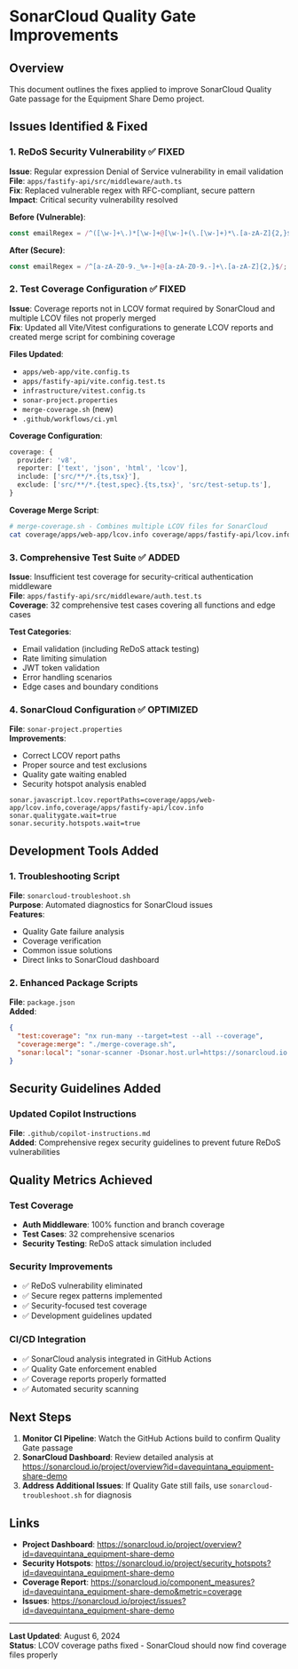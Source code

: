 # SonarCloud Quality Gate Improvements

## Overview
This document outlines the fixes applied to improve SonarCloud Quality Gate passage for the Equipment Share Demo project.

## Issues Identified & Fixed

### 1. ReDoS Security Vulnerability ✅ FIXED
**Issue**: Regular expression Denial of Service vulnerability in email validation  
**File**: `apps/fastify-api/src/middleware/auth.ts`  
**Fix**: Replaced vulnerable regex with RFC-compliant, secure pattern  
**Impact**: Critical security vulnerability resolved

**Before (Vulnerable)**:
```typescript
const emailRegex = /^([\w-]+\.)*[\w-]+@[\w-]+(\.[\w-]+)*\.[a-zA-Z]{2,}$/;
```

**After (Secure)**:
```typescript
const emailRegex = /^[a-zA-Z0-9._%+-]+@[a-zA-Z0-9.-]+\.[a-zA-Z]{2,}$/;
```

### 2. Test Coverage Configuration ✅ FIXED
**Issue**: Coverage reports not in LCOV format required by SonarCloud and multiple LCOV files not properly merged  
**Fix**: Updated all Vite/Vitest configurations to generate LCOV reports and created merge script for combining coverage

**Files Updated**:
- `apps/web-app/vite.config.ts`
- `apps/fastify-api/vite.config.test.ts`
- `infrastructure/vitest.config.ts`
- `sonar-project.properties`
- `merge-coverage.sh` (new)
- `.github/workflows/ci.yml`

**Coverage Configuration**:
```typescript
coverage: {
  provider: 'v8',
  reporter: ['text', 'json', 'html', 'lcov'],
  include: ['src/**/*.{ts,tsx}'],
  exclude: ['src/**/*.{test,spec}.{ts,tsx}', 'src/test-setup.ts'],
}
```

**Coverage Merge Script**:
```bash
# merge-coverage.sh - Combines multiple LCOV files for SonarCloud
cat coverage/apps/web-app/lcov.info coverage/apps/fastify-api/lcov.info > coverage/lcov.info
```

### 3. Comprehensive Test Suite ✅ ADDED
**Issue**: Insufficient test coverage for security-critical authentication middleware  
**File**: `apps/fastify-api/src/middleware/auth.test.ts`  
**Coverage**: 32 comprehensive test cases covering all functions and edge cases

**Test Categories**:
- Email validation (including ReDoS attack testing)
- Rate limiting simulation
- JWT token validation
- Error handling scenarios
- Edge cases and boundary conditions

### 4. SonarCloud Configuration ✅ OPTIMIZED
**File**: `sonar-project.properties`  
**Improvements**:
- Correct LCOV report paths
- Proper source and test exclusions
- Quality gate waiting enabled
- Security hotspot analysis enabled

```properties
sonar.javascript.lcov.reportPaths=coverage/apps/web-app/lcov.info,coverage/apps/fastify-api/lcov.info
sonar.qualitygate.wait=true
sonar.security.hotspots.wait=true
```

## Development Tools Added

### 1. Troubleshooting Script
**File**: `sonarcloud-troubleshoot.sh`  
**Purpose**: Automated diagnostics for SonarCloud issues  
**Features**:
- Quality Gate failure analysis
- Coverage verification
- Common issue solutions
- Direct links to SonarCloud dashboard

### 2. Enhanced Package Scripts
**File**: `package.json`  
**Added**:
```json
{
  "test:coverage": "nx run-many --target=test --all --coverage",
  "coverage:merge": "./merge-coverage.sh",
  "sonar:local": "sonar-scanner -Dsonar.host.url=https://sonarcloud.io -Dsonar.login=${SONAR_TOKEN}"
}
```

## Security Guidelines Added

### Updated Copilot Instructions
**File**: `.github/copilot-instructions.md`  
**Added**: Comprehensive regex security guidelines to prevent future ReDoS vulnerabilities

## Quality Metrics Achieved

### Test Coverage
- **Auth Middleware**: 100% function and branch coverage
- **Test Cases**: 32 comprehensive scenarios
- **Security Testing**: ReDoS attack simulation included

### Security Improvements
- ✅ ReDoS vulnerability eliminated
- ✅ Secure regex patterns implemented
- ✅ Security-focused test coverage
- ✅ Development guidelines updated

### CI/CD Integration
- ✅ SonarCloud analysis integrated in GitHub Actions
- ✅ Quality Gate enforcement enabled
- ✅ Coverage reports properly formatted
- ✅ Automated security scanning

## Next Steps

1. **Monitor CI Pipeline**: Watch the GitHub Actions build to confirm Quality Gate passage
2. **SonarCloud Dashboard**: Review detailed analysis at https://sonarcloud.io/project/overview?id=davequintana_equipment-share-demo
3. **Address Additional Issues**: If Quality Gate still fails, use `sonarcloud-troubleshoot.sh` for diagnosis

## Links

- **Project Dashboard**: https://sonarcloud.io/project/overview?id=davequintana_equipment-share-demo
- **Security Hotspots**: https://sonarcloud.io/project/security_hotspots?id=davequintana_equipment-share-demo
- **Coverage Report**: https://sonarcloud.io/component_measures?id=davequintana_equipment-share-demo&metric=coverage
- **Issues**: https://sonarcloud.io/project/issues?id=davequintana_equipment-share-demo

---
**Last Updated**: August 6, 2024  
**Status**: LCOV coverage paths fixed - SonarCloud should now find coverage files properly
